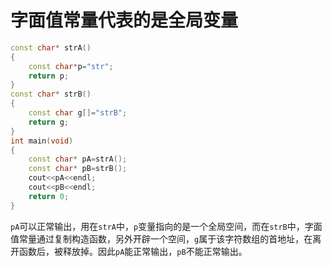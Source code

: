 # 字面值常量代表的是全局变量

~~~c++
const char* strA()
{
    const char*p="str";
    return p;
}
const char* strB()
{
    const char g[]="strB";
    return g;
}
int main(void)
{
    const char* pA=strA();
    const char* pB=strB();
    cout<<pA<<endl;
    cout<<pB<<endl;
    return 0;
}
~~~

`pA`可以正常输出，用在`strA`中，`p`变量指向的是一个全局空间，而在`strB`中，字面值常量通过复制构造函数，另外开辟一个空间，`g`属于该字符数组的首地址，在离开函数后，被释放掉。因此`pA`能正常输出，`pB`不能正常输出。